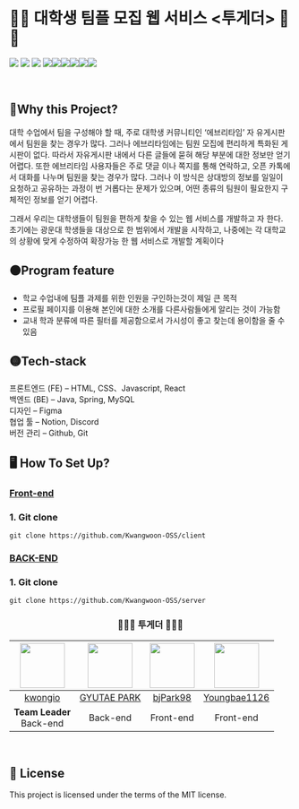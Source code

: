 # 🏫🤝 대학생 팀플 모집 웹 서비스 <투게더> 🤝🏫

<img src="https://img.shields.io/badge/GitHub-black?logo=github"> <img src="https://img.shields.io/badge/HTML-orange?logo=html5&logoColor=white">
<img src="https://img.shields.io/badge/CSS-blue?logo=css3&logoColor=white">
<img src="https://img.shields.io/badge/JavaScript-yellow?logo=javascript&logoColor=white"><img src="https://img.shields.io/badge/React-brightgreen?logo=react&logoColor=white"><img src="https://img.shields.io/badge/Spring-brightgreen?logo=spring&logoColor=white"><img src="https://img.shields.io/badge/MySQL-blue?logo=mysql&logoColor=white"><img src="https://img.shields.io/badge/Figma-brightgreen?logo=figma&logoColor=white"><img src="https://img.shields.io/badge/Notion-lightgrey?logo=notion&logoColor=white">

<br>

## 🔴Why this Project?

대학 수업에서 팀을 구성해야 할 때, 주로 대학생 커뮤니티인 ‘에브리타임’ 자
유게시판에서 팀원을 찾는 경우가 많다. 그러나 에브리타임에는 팀원 모집에 
편리하게 특화된 게시판이 없다. 따라서 자유게시판 내에서 다른 글들에 묻혀 
해당 부분에 대한 정보만 얻기 어렵다. 또한 에브리타임 사용자들은 주로 댓글
이나 쪽지를 통해 연락하고, 오픈 카톡에서 대화를 나누며 팀원을 찾는 경우가 
많다. 그러나 이 방식은 상대방의 정보를 일일이 요청하고 공유하는 과정이 번
거롭다는 문제가 있으며, 어떤 종류의 팀원이 필요한지 구체적인 정보를 얻기 
어렵다.

그래서 우리는 대학생들이 팀원을 편하게 찾을 수 있는 웹 서비스를 개발하고
자 한다. 초기에는 광운대 학생들을 대상으로 한 범위에서 개발을 시작하고, 나중에는 각 대학교의 상황에 맞게 수정하여 확장가능 한 웹 서비스로 개발할 
계획이다

## 🟠Program feature

- 학교 수업내에 팀플 과제를 위한 인원을 구인하는것이 제일 큰 목적
- 프로필 페이지를 이용해 본인에 대한 소개를 다른사람들에게 알리는 것이 가능함
- 교내 학과 분류에 따른 필터를 제공함으로서 가시성이 좋고 찾는데 용이함을 줄 수 있음

## 🟡Tech-stack

프론트엔드 (FE) – HTML, CSS、Javascript, React
<br>
백엔드 (BE) – Java, Spring, MySQL
<br>
디자인 – Figma
<br>
협업 툴 – Notion, Discord
<br>
버전 관리 – Github, Git

## 🖥️ How To Set Up?

### [Front-end](https://github.com/Kwangwoon-OSS/front-end)


### 1. Git clone
```shell
git clone https://github.com/Kwangwoon-OSS/client

```

### [BACK-END](https://github.com/Kwangwoon-OSS/back-end)

### 1. Git clone
```shell
git clone https://github.com/Kwangwoon-OSS/server

```

<div align="center">
  
  ### 🧑‍🤝‍🧑 투게더 🧑‍🤝‍🧑

|<img src="https://avatars.githubusercontent.com/u/43674053?v=4" width="80">|<img src="https://avatars.githubusercontent.com/u/64678476?v=4" width="80">|<img src ="https://avatars.githubusercontent.com/u/113542209?v=4" width="80">|<img src="https://avatars.githubusercontent.com/u/46856766?v=4" width="80">|
|:---:|:---:|:---:|:---:|
|[kwongio](https://github.com/kwongio)|[GYUTAE PARK](https://github.com/doraemon500)|[bjPark98](https://github.com/bjPark98)|[Youngbae1126](https://github.com/Youngbae1126)|
|**Team Leader**<br>Back-end | Back-end | Front-end | Front-end |
  
   </div>
  
  <br>
  
## 🧾 License
 This project is licensed under the terms of the MIT license.






